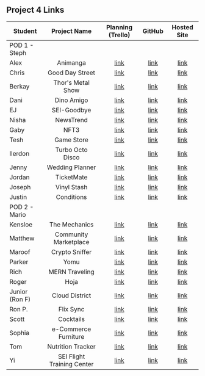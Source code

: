 ## Project 4 Links 

| Student | Project Name | Planning (Trello) | GitHub | Hosted Site |
|---|:---:|:---:|:---:|:---:|
| POD 1 - Steph |  |  |  |  |
| Alex | Animanga | [link](https://trello.com/b/gJgRISvE/p4) | [link](https://github.com/ajcairel/animanga) | [link](https://myanimanga.herokuapp.com/) |
| Chris | Good Day Street | [link](https://trello.com/b/SSglZd6J/good-day-street) | [link](https://github.com/devoperations2/good-day-street) | [link](https://good-day-street.herokuapp.com/) |
| Berkay | Thor's Metal Show | [link](https://trello.com/b/bJgciOBH/project-4) | [link](https://github.com/flyingisfreedom5/Thors-Metal-Show) | [link](https://thors-metal-show.herokuapp.com/) |
| Dani | Dino Amigo | [link](https://trello.com/b/ypcmyrFr/dino-amigo%F0%9F%A6%96) | [link](https://github.com/dani-diaz/dino-amigo2) | [link](https://dino-amigo.herokuapp.com/) |
| EJ | SEI-Goodbye | [link](https://trello.com/b/tjV5lk3T/sei-goodbye) | [link](https://github.com/EjOliver1107/SEI-Goodbye) | [link](https://sei-goodbye.herokuapp.com/) |
| Nisha | NewsTrend | [link](https://trello.com/b/dna8yq5m/newstrend) | [link](https://github.com/nisha-yadav09/news-ondemand) | [link](https://news-ondemand-sei.herokuapp.com/) |
| Gaby | NFT3 | [link](https://trello.com/b/sG2Tw2LM/nft-social-market) | [link](https://github.com/Hernandez-G/NFT3) | [link](https://nft3-react.herokuapp.com/) |
| Tesh | Game Store | [link](https://trello.com/b/ajj4E3qx/capstone-project) | [link](https://github.com/tesh510/capstone) | [link](https://capstone117.herokuapp.com/) |
| Ilerdon | Turbo Octo Disco | [link](https://trello.com/b/chB560Yt/project-4) | [link](https://github.com/iballinger/turbo-octo-disco) | [link](https://turbo-disco.herokuapp.com/anime/search) |
| Jenny | Wedding Planner | [link](https://trello.com/b/5ykEo1Iq/wedding-event-planner) | [link](https://github.com/jhuang15/mint) | [link](https://mint-wedding.herokuapp.com/) |
| Jordan | TicketMate | [link](https://trello.com/b/J40LuZqp/project-4-ticketmate) | [link](https://github.com/jctgarcia20/TicketMate) | [link](https://ticketmate.herokuapp.com/) |
| Joseph | Vinyl Stash | [link](https://trello.com/b/j8Lq0iI4/vinyl-stash) | [link](https://github.com/jcaputo44/vinyl-stash) | [link](https://vinyl-stash.herokuapp.com/) |
| Justin | Conditions | [link](https://trello.com/b/6XUIWCKa/project-4-tbd-weather-app) | [link](https://github.com/JustincHedrick/Conditions) | [link](https://condis.herokuapp.com/) |
| POD 2 - Mario |  |  |  |  |
| Kensloe | The Mechanics | [link](https://trello.com/b/m0v6TMeL/final-project) | [link](https://github.com/Kensloe/The-Mechanics) | [link](https://boiling-retreat-69040.herokuapp.com/) |
| Matthew | Community Marketplace | [link](https://trello.com/b/U5ZV9P7I/community-marketplace) | [link](https://github.com/mattsuzuki/community-market) | [link](https://community-market-exchange.herokuapp.com/) |
| Maroof | Crypto Sniffer | [link](https://trello.com/b/kn9V6zN6/crypto) | [link](https://github.com/MaroofKhan1/CryptoSniffer) | [link](https://cryptosniffer.herokuapp.com/) |
| Parker | Yomu | [link](https://trello.com/b/skNpBEl4/book-explorer) | [link](https://github.com/prkrsamuels7/book-explorer) | [link](https://yomu-app.herokuapp.com/) |
| Rich | MERN Traveling | [link](https://trello.com/b/VJth5YAL/mern-traveling) | [link](https://github.com/Bushfaced/mern-traveling) | [link](https://mern-traveling.herokuapp.com/) |
| Roger | Hoja | [link](https://trello.com/b/YGzwtS0U/hoja) | [link](https://github.com/roger-davila/hoja) | [link](https://hoja-note.herokuapp.com/) |
| Junior (Ron F) | Cloud District | [link](https://trello.com/b/oxB58d0j/cloud-district) | [link](https://github.com/RonaldFigueroaJr/CloudDistrict) | [link](https://cloud-district-blog.herokuapp.com/) |
| Ron P. | Flix Sync | [link](https://trello.com/b/p5yjODkV/movie-binder) | [link](https://github.com/coltonsaywhatt/Flix-Sync) | [link](https://flix-sync.herokuapp.com/) |
| Scott | Cocktails | [link](https://trello.com/b/TRhBgKjf/cocktail-app) | [link](https://github.com/smansfield5/cocktail-recipes) | [link](https://cocktail-db-sei.herokuapp.com/) |
| Sophia | e-Commerce Furniture | [link](https://trello.com/b/TYD1kWFw/ecommercefurniture) | [link](https://github.com/sophiabest/ecommerce) | [link](https://threadup.herokuapp.com/) |
| Tom | Nutrition Tracker | [link](https://trello.com/b/1YtNgY0j/project-4-nutrition-tracker) | [link](https://github.com/tom-gordon13/nutrition-tracker) | [link](https://super-food-app.herokuapp.com/) |
| Yi | SEI Flight Training Center | [link](https://trello.com/b/HRlq2RfB/sei-fiight-training-center) | [link](https://github.com/iam-yi/flight-training) | [link](https://flight-training-school.herokuapp.com/) |
